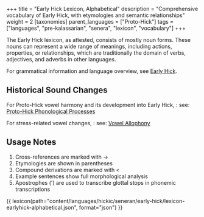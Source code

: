 +++
title = "Early Hick Lexicon, Alphabetical"
description = "Comprehensive vocabulary of Early Hick, with etymologies and semantic relationships"
weight = 2
[taxonomies]
parent_languages = ["Proto-Hick"]
tags = ["languages", "pre-kalassarian", "senera", "lexicon", "vocabulary"]
+++

The Early Hick lexicon, as attested, consists of mostly noun forms. These nouns
can represent a wide range of meanings, including actions, properties, or
relationships, which are traditionally the domain of verbs, adjectives, and
adverbs in other languages.

For grammatical information and language overview, see
[Early Hick](@/languages/hickic/early-hick/_index.md).

## Historical Sound Changes

For Proto-Hick vowel harmony and its development into Early Hick,
  : see:
[Proto-Hick Phonological Processes](@/languages/hickic/proto-hick/_index.md#phonological-processes)

For stress-related vowel changes,
  : see:
[Vowel Allophony](@/languages/hickic/early-hick/_index.md#vowel-allophony)

## Usage Notes

1. Cross-references are marked with →
2. Etymologies are shown in parentheses
3. Compound derivations are marked with <
4. Example sentences show full morphological analysis
5. Apostrophes (') are used to transcribe glottal stops in phonemic transcriptions

{{ lexicon(path="content/languages/hickic/seneran/early-hick/lexicon-earlyhick-alphabetical.json",
format="json") }}
